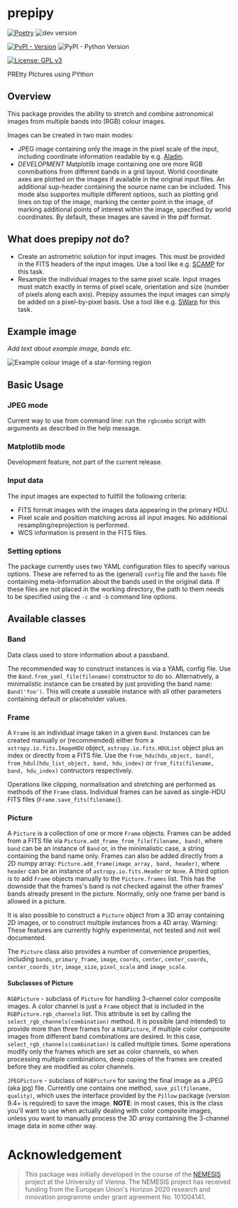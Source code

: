 # prepipy

[![Poetry](https://img.shields.io/endpoint?url=https://python-poetry.org/badge/v0.json)](https://python-poetry.org/)
![dev version](https://img.shields.io/badge/dynamic/toml?url=https%3A%2F%2Fraw.githubusercontent.com%2Fteutoburg%2Fprepipy%2Fmain%2Fpyproject.toml&query=%24.tool.poetry.version&label=dev%20version&color=teal)

[![PyPI - Version](https://img.shields.io/pypi/v/prepipy)](https://pypi.org/project/prepipy/)
![PyPI - Python Version](https://img.shields.io/pypi/pyversions/prepipy)

[![License: GPL v3](https://img.shields.io/badge/License-GPLv3-blue.svg)](https://www.gnu.org/licenses/gpl-3.0)

PREtty PIctures using PYthon

## Overview

This package provides the ability to stretch and combine astronomical images from multiple bands into (RGB) colour images.

Images can be created in two main modes:
- JPEG image containing only the image in the pixel scale of the input, including coordinate information readable by e.g. [Aladin](https://aladin.u-strasbg.fr/).
- *DEVELOPMENT* Matplotlib image containing one ore more RGB conmibations from different bands in a grid layout. World coordinate axes are plotted on the images if available in the original input files. An additional sup-header containing the source name can be included. This mode also supportes multiple different options, such as plotting grid lines on top of the image, marking the center point in the image, of marking additional points of interest within the image, specified by world coordinates. By default, these images are saved in the pdf format.

## What does prepipy *not* do?

- Create an astrometric solution for input images. This must be provided in the FITS headers of the input images. Use a tool like e.g. [SCAMP](https://www.astromatic.net/software/scamp/) for this task.
- Resample the individual images to the same pixel scale. Input images must match exactly in terms of pixel scale, orientation and size (number of pixels along each axis). Prepipy assumes the input images can simply be added on a pixel-by-pixel basis. Use a tool like e.g. [SWarp](https://www.astromatic.net/software/swarp/) for this task.

## Example image

*Add text about example image, bands etc.*

![Example colour image of a star-forming region](https://nemesis.univie.ac.at/wp-content/uploads/2023/02/83.52054-5.39047.jpeg "Example image created using prepipy, centered around coordinates 83.52054, -5.39047.")


## Basic Usage

### JPEG mode

Current way to use from command line: run the `rgbcombo` script with arguments as described in the help message.

### Matplotlib mode

Development feature, not part of the current release.

### Input data

The input images are expected to fullfill the following criteria:
- FITS format images with the images data appearing in the primary HDU.
- Pixel scale and position matching across all input images. No additional resampling/reprojection is performed.
- WCS information is present in the FITS files.

### Setting options

The package currently uses two YAML configuration files to specify various options. These are referred to as the (general) `config` file and the `bands` file containing meta-information about the bands used in the original data.
If these files are not placed in the working directory, the path to them needs to be specified using the `-c` and `-b` command line options.

## Available classes

### Band

Data class used to store information about a passband.

The recommended way to construct instances is via a YAML config file.
Use the `Band.from_yaml_file(filename)` constructor to do so.
Alternatively, a minimalistic instance can be created by just providing the band name: `Band('foo')`. This will create a useable instance with all other parameters containing default or placeholder values.

### Frame

A `Frame` is an individual image taken in a given `Band`. Instances can be created manually or (recommended) either from a `astropy.io.fits.ImageHDU` object, `astropy.io.fits.HDUList` object plus an index or directly from a FITS file. Use the `from_hdu(hdu_object, band)`, `from_hdul(hdu_list_object, band, hdu_index)` or `from_fits(filename, band, hdu_index)` contructors respectively.

Operations like clipping, normalisation and stretching are performed as methods of the `Frame` class. Individual frames can be saved as single-HDU FITS files (`Frame.save_fits(filename)`).

### Picture

A `Picture` is a collection of one or more `Frame` objects. Frames can be added from a FITS file via `Picture.add_frame_from_file(filename, band)`, where `band` can be an instance of `Band` or, in the minimalistic case, a string containing the band name only. Frames can also be added directly from a 2D numpy array: `Picture.add_frame(image_array, band, header)`, where `header` can be an instance of `astropy.io.fits.Header` or `None`. A third option is to add `Frame` objects manually to the `Picture.frames` list. This has the downside that the frames's band is not checked against the other frames' bands already present in the picture. Normally, only one frame per band is allowed in a picture.

It is also possible to construct a `Picture` object from a 3D array containing 2D images, or to construct multiple instances from a 4D array. Warning: These features are currently highly experimental, not tested and not well documented.

The `Picture` class also provides a number of convenience properties, including `bands`, `primary_frame`, `image`, `coords`, `center`, `center_coords`, `center_coords_str`, `image_size`, `pixel_scale` and `image_scale`.

#### Subclasses of Picture

`RGBPicture` - subclass of `Picture` for handling 3-channel color composite images. A color channel is just a `Frame` object that is included in the `RGBPicture.rgb_channels` list. This attribute is set by calling the `select_rgb_channels(combination)` method. It is possible (and intended) to provide more than three frames for a `RGBPicture`, if multiple color composite images from different band combinations are desired. In this case, `select_rgb_channels(combination)` is called multiple times. Some operations modify only the frames which are set as color channels, so when processing multiple combinations, deep copies of the frames are created before they are modified as color channels.

`JPEGPicture` - subclass of `RGBPicture` for saving the final image as a JPEG (aka jpg) file. Currently one contains one method, `save_pil(filename, quality)`, which uses the interface provided by the `Pillow` package (version 9.4+ is required) to save the image. **NOTE**: in most cases, this is the class you'll want to use when actually dealing with color composite images, unless you want to manually process the 3D array containing the 3-channel image data in some other way.

# Acknowledgement

> This package was initially developed in the course of the [NEMESIS](https://nemesis.univie.ac.at) project at the University of Vienna. The NEMESIS project has received funding from the European Union's Horizon 2020 research and innovation programme under grant agreement No. 101004141.
